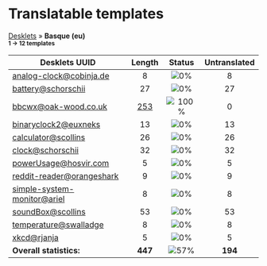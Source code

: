 # Translatable templates
[Desklets](../README.md) &#187; **Basque (eu)**
<br><sub>**1 &#8594; 12 templates**</sub>

Desklets UUID | Length | Status | Untranslated
------------|:------:|:------:|:-----------:
[analog-clock@cobinja.de](../desklets-status/analog-clock@cobinja.de/README.md) | 8 | ![0%](http://progressed.io/bar/0) | 8
[battery@schorschii](../desklets-status/battery@schorschii/README.md) | 27 | ![0%](http://progressed.io/bar/0) | 27
[bbcwx@oak-wood.co.uk](../desklets-status/bbcwx@oak-wood.co.uk/README.md) | [253](../desklets-status/bbcwx@oak-wood.co.uk/po/eu.po) | ![100%](http://progressed.io/bar/100) |  0
[binaryclock2@euxneks](../desklets-status/binaryclock2@euxneks/README.md) | 13 | ![0%](http://progressed.io/bar/0) | 13
[calculator@scollins](../desklets-status/calculator@scollins/README.md) | 26 | ![0%](http://progressed.io/bar/0) | 26
[clock@schorschii](../desklets-status/clock@schorschii/README.md) | 32 | ![0%](http://progressed.io/bar/0) | 32
[powerUsage@hosvir.com](../desklets-status/powerUsage@hosvir.com/README.md) | 5 | ![0%](http://progressed.io/bar/0) | 5
[reddit-reader@orangeshark](../desklets-status/reddit-reader@orangeshark/README.md) | 9 | ![0%](http://progressed.io/bar/0) | 9
[simple-system-monitor@ariel](../desklets-status/simple-system-monitor@ariel/README.md) | 8 | ![0%](http://progressed.io/bar/0) | 8
[soundBox@scollins](../desklets-status/soundBox@scollins/README.md) | 53 | ![0%](http://progressed.io/bar/0) | 53
[temperature@swalladge](../desklets-status/temperature@swalladge/README.md) | 8 | ![0%](http://progressed.io/bar/0) | 8
[xkcd@rjanja](../desklets-status/xkcd@rjanja/README.md) | 5 | ![0%](http://progressed.io/bar/0) | 5
**Overall statistics:** | **447** | ![57%](http://progressed.io/bar/57) | **194**
